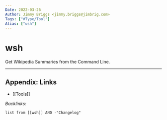 ```yaml
---
Date: 2022-03-26
Author: Jimmy Briggs <jimmy.briggs@jimbrig.com>
Tags: ["#Type/Tool"]
Alias: ["wsh"]
---
```


# wsh

Get Wikipedia Summaries from the Command Line.

***

## Appendix: Links

- [[Tools]]

*Backlinks:*

```dataview
list from [[wsh]] AND -"Changelog"
```